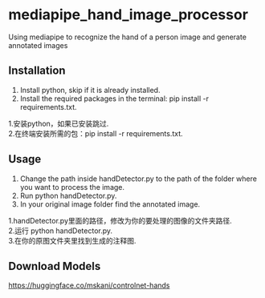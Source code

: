 # mediapipe_hand_image_processor
Using mediapipe to recognize the hand of a person image and generate annotated images

## Installation
1. Install python, skip if it is already installed.
2. Install the required packages in the terminal: pip install -r requirements.txt.

1.安装python，如果已安装跳过.\
2.在终端安装所需的包：pip install -r requirements.txt.

## Usage
1. Change the path inside handDetector.py to the path of the folder where you want to process the image.
2. Run python handDetector.py.
3. In your original image folder find the annotated image.

1.handDetector.py里面的路径，修改为你的要处理的图像的文件夹路径.\
2.运行 python handDetector.py.\
3.在你的原图文件夹里找到生成的注释图.


## Download Models
https://huggingface.co/mskani/controlnet-hands


